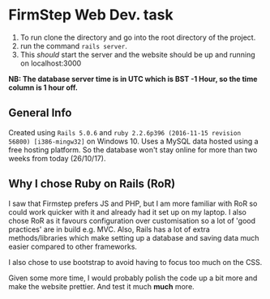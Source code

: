 # FirmStep Web Dev. task

1. To run clone the directory and go into the root directory of the project.
2. run the command `rails server`.
3. This *should* start the server and the website should be up and running on localhost:3000

**NB: The database server time is in UTC which is BST -1 Hour, so the time column is 1 hour off.**

## General Info
Created using `Rails 5.0.6` and `ruby 2.2.6p396 (2016-11-15 revision 56800) [i386-mingw32]` on Windows 10.
Uses a MySQL data hosted using a free hosting platform. So the database won't stay online for more than two weeks from today (26/10/17).

## Why I chose Ruby on Rails (RoR)

I saw that Firmstep prefers JS and PHP, but I am more familiar with RoR so could work quicker with it and already had it set up on my laptop.
I also chose RoR as it favours configuration over customisation so a lot of 'good practices' are in build e.g. MVC. Also, Rails has a lot of extra methods/libraries which make setting up a database and saving data much easier compared to other frameworks.

I also chose to use bootstrap to avoid having to focus too much on the CSS.

Given some more time, I would probably polish the code up a bit more and make the website prettier. And test it much **much** more.
